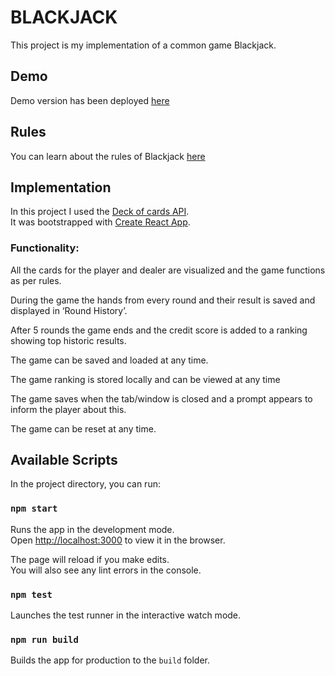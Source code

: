 # BLACKJACK

This project is my implementation of a common game Blackjack.

## Demo

Demo version has been deployed [here](https://beataszczuka.github.io/blackjack/)

## Rules

You can learn about the rules of Blackjack [here](https://pl.wikipedia.org/wiki/Blackjack)

## Implementation

In this project I used the [Deck of cards API](https://deckofcardsapi.com/).\
It was bootstrapped with [Create React App](https://github.com/facebook/create-react-app).

### Functionality:

All the cards for the player and dealer are visualized and the game functions as per rules.

During the game the hands from every round and their result is saved and displayed in ‘Round History’.

After 5 rounds the game ends and the credit score is added to a ranking showing top historic results.

The game can be saved and loaded at any time.

The game ranking is stored locally and can be viewed at any time

The game saves when the tab/window is closed and a prompt appears to inform the player about this.

The game can be reset at any time.

## Available Scripts

In the project directory, you can run:

### `npm start`

Runs the app in the development mode.\
Open [http://localhost:3000](http://localhost:3000) to view it in the browser.

The page will reload if you make edits.\
You will also see any lint errors in the console.

### `npm test`

Launches the test runner in the interactive watch mode.

### `npm run build`

Builds the app for production to the `build` folder.
